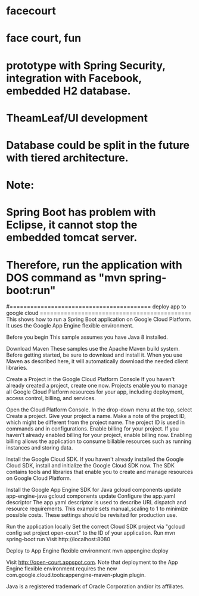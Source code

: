 # facecourt
# face court, fun

# prototype with Spring Security, integration with Facebook, embedded H2 database.
# 
# TheamLeaf/UI development
# Database could be split in the future with tiered architecture.
#  
#
# Note: 
#
# Spring Boot has problem with Eclipse, it cannot stop the embedded tomcat server.
# 
# Therefore, run the application with DOS command as "mvn spring-boot:run"


#========================================= deploy app to google cloud ============================================
This shows how to run a Spring Boot application on Google Cloud Platform. It uses the Google App Engine flexible environment.

Before you begin
This sample assumes you have Java 8 installed.

Download Maven
These samples use the Apache Maven build system. Before getting started, be sure to download and install it. When you use Maven as described here, it will automatically download the needed client libraries.

Create a Project in the Google Cloud Platform Console
If you haven't already created a project, create one now. Projects enable you to manage all Google Cloud Platform resources for your app, including deployment, access control, billing, and services.

Open the Cloud Platform Console.
In the drop-down menu at the top, select Create a project.
Give your project a name.
Make a note of the project ID, which might be different from the project name. The project ID is used in commands and in configurations.
Enable billing for your project.
If you haven't already enabled billing for your project, enable billing now. Enabling billing allows the application to consume billable resources such as running instances and storing data.

Install the Google Cloud SDK.
If you haven't already installed the Google Cloud SDK, install and initialize the Google Cloud SDK now. The SDK contains tools and libraries that enable you to create and manage resources on Google Cloud Platform.

Install the Google App Engine SDK for Java
gcloud components update app-engine-java
gcloud components update
Configure the app.yaml descriptor
The app.yaml descriptor is used to describe URL dispatch and resource requirements. This example sets manual_scaling to 1 to minimize possible costs. These settings should be revisited for production use.

Run the application locally
Set the correct Cloud SDK project via "gcloud config set project open-court" to the ID of your application.
Run mvn spring-boot:run
Visit http://localhost:8080

Deploy to App Engine flexible environment
mvn appengine:deploy

Visit http://open-court.appspot.com.
Note that deployment to the App Engine flexible environment requires the new com.google.cloud.tools:appengine-maven-plugin plugin.

Java is a registered trademark of Oracle Corporation and/or its affiliates.
